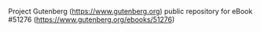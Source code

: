 Project Gutenberg (https://www.gutenberg.org) public repository for
eBook #51276 (https://www.gutenberg.org/ebooks/51276)
